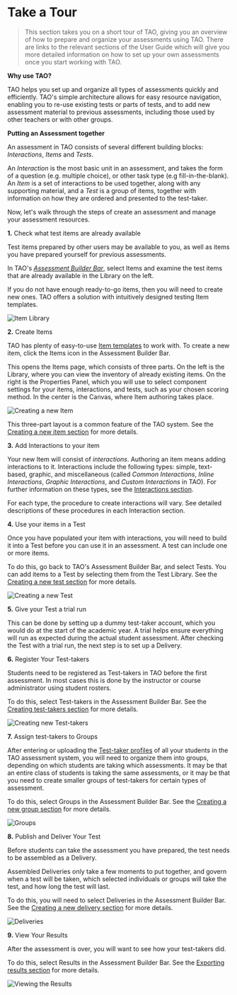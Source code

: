 <!--
created_at: 2016-12-15
authors:         
    - "Catherine Pease"
--> 

# Take a Tour


>This section takes you on a short tour of TAO, giving you an overview of how to prepare and organize your assessments using TAO. There are links to the relevant sections of the User Guide which will give you more detailed information on how to set up your own assessments once you start working with TAO.

**Why use TAO?** 

TAO helps you set up and organize all types of assessments quickly and efficiently. TAO's simple architecture allows for easy resource navigation, enabling you to re-use existing tests or parts of tests, and to add new assessment material to previous assessments, including those used by other teachers or with other groups.

**Putting an Assessment together**

An assessment in TAO consists of several different building blocks: *Interactions*, *Items* and *Tests*.

An *Interaction* is the most basic unit in an assessment, and takes the form of a question (e.g. multiple choice), or other task type (e.g fill-in-the-blank). An *Item* is a set of interactions to be used together, along with any supporting material, and a *Test* is a group of items, together with information on how they are ordered and presented to the test-taker.

Now, let's walk through the steps of create an assessment and manage your assessment resources.

**1.** Check what test items are already available

Test items prepared by other users may be available to you, as well as items you have prepared yourself for previous assessments.

In TAO's *[Assessment Builder Bar](../appendix/glossary.md#assessment-builder-bar)*, select Items and examine the test items that are already available in the Library on the left.

If you do not have enough ready-to-go items, then you will need to create new ones. TAO offers a solution with intuitively designed testing Item templates.

![Item Library](../resources/backend/items/items.png)

**2.** Create Items

TAO has plenty of easy-to-use [Item templates](../items/creating-a-new-item.md) to work with. To create a new item, click the Items icon in the Assessment Builder Bar.

This opens the Items page, which consists of three parts. On the left is the Library, where you can view the inventory of already existing items. On the right is the Properties Panel, which you will use to select component settings for your items, interactions, and tests, such as your chosen scoring method. In the center is the Canvas, where Item authoring takes place.

![Creating a new Item](../resources/backend/items/new-item.png)

This three-part layout is a common feature of the TAO system. See the [Creating a new item section](../items/creating-a-new-item.md) for more details.

**3.** Add Interactions to your item

Your new Item will consist of *interactions*. Authoring an item means adding interactions to it. Interactions include the following types: simple, text-based, graphic, and miscellaneous (called *Common Interactions*, *Inline Interactions*, *Graphic Interactions*, and *Custom Interactions* in TAO). For further information on these types, see the [Interactions section](../interactions/what-is-an-interaction.md).

For each type, the procedure to create interactions will vary. See detailed descriptions of these procedures in each Interaction section.

<!-- Missing Screenshot: Populating your Item with Interactions -->

**4.** Use your items in a Test

Once you have populated your item with interactions, you will need to build it into a Test before you can use it in an assessment. A test can include one or more items. 

To do this, go back to TAO's Assessment Builder Bar, and select Tests. You can add items to a Test by selecting them from the Test Library. See the [Creating a new test section](../tests/creating-a-new-test.md) for more details.

![Creating a new Test](../resources/backend/tests/new-test.png)

**5.** Give your Test a trial run

This can be done by setting up a dummy test-taker account, which you would do at the start of the academic year. A trial helps ensure everything will run as expected during the actual student assessment. After checking the Test with a trial run, the next step is to set up a Delivery.


**6.** Register Your Test-takers

Students need to be registered as Test-takers in TAO before the first assessment. In most cases this is done by the instructor or course administrator using student rosters. 

To do this, select Test-takers in the Assessment Builder Bar. See the [Creating test-takers section](../test-takers/creating-test-taker.md) for more details.

![Creating new Test-takers](../resources/backend/test-takers/new-test-taker.png)

**7.** Assign test-takers to Groups

After entering or uploading the [Test-taker profiles](../test-takers/creating-test-taker.md) of all your students in the TAO assessment system, you will need to organize them into groups, depending on which students are taking which assessments. It may be that an entire class of students is taking the same assessments, or it may be that you need to create smaller groups of test-takers for certain types of assessment.

To do this, select Groups in the Assessment Builder Bar. See the [Creating a new group section](../groups/creating-a-new-group.md) for more details.

![Groups](../resources/backend/groups/groups.png)

**8.** Publish and Deliver Your Test

Before students can take the assessment you have prepared, the test needs to be assembled as a Delivery. 

Assembled Deliveries only take a few moments to put together, and govern when a test will be taken, which selected individuals or groups will take the test, and how long the test will last. 

To do this, you will need to select Deliveries in the Assessment Builder Bar. See the [Creating a new delivery section](../deliveries/create-a-new-delivery.md) for more details.

![Deliveries](../resources/backend/deliveries/deliveries.png)

**9.** View Your Results

After the assessment is over, you will want to see how your test-takers did. 

To do this, select Results in the Assessment Builder Bar.
See the [Exporting results section](../results/exporting-results.md) for more details.

![Viewing the Results](../resources/backend/results/results.png)